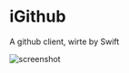 # iGithub
A github client, wirte by Swift

![screenshot](https://github.com/FMYang/iGithub/blob/master/iGithub/iGithub/Screenshot/screenshot.png)
